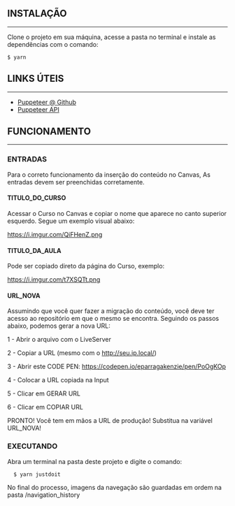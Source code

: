 ## INSTALAÇÃO
<hr>

Clone o projeto em sua máquina, acesse a pasta no terminal e instale
as dependências com o comando:

```
$ yarn
```
## LINKS ÚTEIS
<hr>

<ul>
    <li>
        <a href='https://github.com/puppeteer/puppeteer/blob/v13.5.1/docs/api.md#' target='_blank' rel='noreferer'>Puppeteer @ Github</a>
    </li>
    <li>
        <a href='https://github.com/puppeteer/puppeteer/blob/v13.5.1/docs/api.md#' target='_blank' rel='noreferer'>Puppeteer API</a>
    </li>
</ul>

## FUNCIONAMENTO
<hr>

### ENTRADAS 
  
  Para o correto funcionamento da inserção do conteúdo no Canvas,
  As entradas devem ser preenchidas corretamente.

#### TITULO_DO_CURSO

  Acessar o Curso no Canvas e copiar o nome que aparece
  no canto superior esquerdo. Segue um exemplo visual abaixo:

  https://i.imgur.com/QiFHenZ.png

#### TITULO_DA_AULA

  Pode ser copiado direto da página do Curso, exemplo:

  https://i.imgur.com/t7XSQTt.png

#### URL_NOVA

  Assumindo que você quer fazer a migração do conteúdo, você deve
  ter acesso ao repositório em que o mesmo se encontra. Seguindo os
  passos abaixo, podemos gerar a nova URL:

  1 - Abrir o arquivo com o LiveServer

  2 - Copiar a URL (mesmo com o http://seu.ip.local/)

  3 - Abrir este CODE PEN: https://codepen.io/eparragakenzie/pen/PoOgKOp

  4 - Colocar a URL copiada na Input

  5 - Clicar em GERAR URL

  6 - Clicar em COPIAR URL
  
  PRONTO! Você tem em mãos a URL de produção! Substitua na variável URL_NOVA!

### EXECUTANDO 

  Abra um terminal na pasta deste projeto e digite o comando:
```
  $ yarn justdoit
```
  No final do processo, imagens da navegação são guardadas em ordem
  na pasta /navigation_history